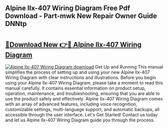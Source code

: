 ## Alpine Ilx-407 Wiring Diagram Free Pdf Download - Part-mwk New Repair Owner Guide DNNtp

# <h2><a href="http://dfpf6z6.blite.top/?on=Alpine+Ilx-407+Wiring+Diagram">🔗Download New 👉🔴 Alpine Ilx-407 Wiring Diagram</a></h2>

[![Alpine Ilx-407 Wiring Diagram download](https://i.imgur.com/lujVjoI.png)](http://dfpf6z6.blite.top/?on=Alpine+Ilx-407+Wiring+Diagram)
Get Up and Running This manual simplifies the process of setting up and using your new Alpine Ilx-407 Wiring Diagram with clear instructions and illustrations. Before you begin using your Alpine Ilx-407 Wiring Diagram, please take a moment to read this manual carefully. It contains essential information on product setup, operation, maintenance, and troubleshooting, ensuring that you are able to use the product safely and effectively. Alpine Ilx-407 Wiring Diagram comes with an array of advanced features, including voice recognition, customizable settings, multi-language support, and automatic backups, all accessible through the user interface. Let's Get Started! Contact us today and let us Alpine Ilx-407 Wiring Diagram guide you through the process.
